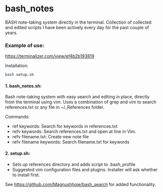 # bash_notes

BASH note-taking system directly in the terminal. Collection of collected and edited scripts I have been actively every day for the past couple of years.

### Example of use:

https://terminalizer.com/view/ef4b2b193819

Installation:
```bash
bash setup.sh
```

#### 1. bash_notes.sh:
Bash note-taking system with easy search and editing in place, directly from the terminal using vim.
Uses a combination of grep and vim to search references.txt or any file in ~/_References folder.

Commands:
- ref keywords: Search for keywords in references.txt
- refv keywords: Search references.txt and open at line in Vim. 
- refv filename.txt: Create new note file
- refv filename keywords: Search filename.txt for keywords

#### 2. setup.sh:
- Sets up references directory and adds script to .bash_profile
- Suggested vim configuration files and plugins. Installer will ask whether to install first.

See https://github.com/Magnushhoie/bash_search for added functionality.

